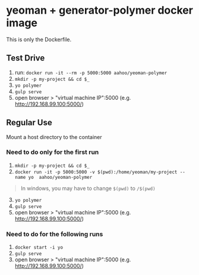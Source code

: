 # yeoman + generator-polymer docker image
This is only the Dockerfile.

## Test Drive
1. run: `docker run -it --rm -p 5000:5000 aahoo/yeoman-polymer`
2. `mkdir -p my-project && cd $_`
3. `yo polymer`
4. `gulp serve`
5. open browser > "virtual machine IP":5000 (e.g. http://192.168.99.100:5000/)

## Regular Use
Mount a host directory to the container

### Need to do only for the first run
1. `mkdir -p my-project && cd $_`
2. `docker run -it -p 5000:5000 -v $(pwd):/home/yeoman/my-project --name yo  aahoo/yeoman-polymer`
> In windows, you may have to change `$(pwd)` to `/$(pwd)`
3. `yo polymer`
4. `gulp serve`
5. open browser > "virtual machine IP":5000 (e.g. http://192.168.99.100:5000/)

### Need to do for the following runs
1. `docker start -i yo`
2. `gulp serve`
3. open browser > "virtual machine IP":5000 (e.g. http://192.168.99.100:5000/)
